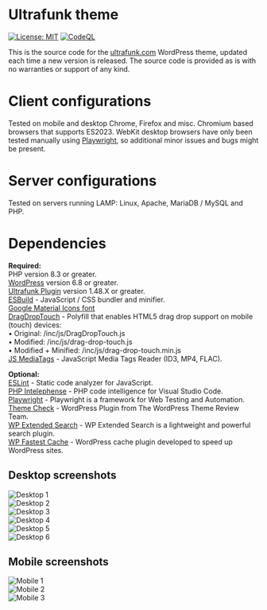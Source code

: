 # **Ultrafunk theme**

[![License: MIT](https://img.shields.io/badge/License-MIT-yellow.svg)](https://opensource.org/licenses/MIT)
[![CodeQL](https://github.com/ultrafunk/ultrafunk-theme/workflows/CodeQL/badge.svg)](https://github.com/ultrafunk/ultrafunk-theme/actions/workflows/codeql-analysis.yml)

This is the source code for the [ultrafunk.com](https://ultrafunk.com) WordPress theme, updated each time a new version is released.
The source code is provided as is with no warranties or support of any kind.

# Client configurations
Tested on mobile and desktop Chrome, Firefox and misc. Chromium based browsers that supports ES2023.
WebKit desktop browsers have only been tested manually using [Playwright](https://github.com/microsoft/playwright),
so additional minor issues and bugs might be present.

# Server configurations
Tested on servers running LAMP: Linux, Apache, MariaDB / MySQL and PHP.

# Dependencies  
**Required:**  
PHP version 8.3 or greater.  
[WordPress](https://wordpress.org/download/) version 6.8 or greater.  
[Ultrafunk Plugin](https://github.com/ultrafunk/ultrafunk-plugin/) version 1.48.X or greater.  
[ESBuild](https://github.com/evanw/esbuild/) - JavaScript / CSS bundler and minifier.  
[Google Material Icons font](https://fonts.google.com/icons)  
[DragDropTouch](https://github.com/Bernardo-Castilho/dragdroptouch) - Polyfill that enables HTML5 drag drop support on mobile (touch) devices:  
  • Original: /inc/js/DragDropTouch.js  
  • Modified: /inc/js/drag-drop-touch.js  
  • Modified + Minified: /inc/js/drag-drop-touch.min.js  
[JS MediaTags](https://github.com/aadsm/jsmediatags) - JavaScript Media Tags Reader (ID3, MP4, FLAC).  

**Optional:**  
[ESLint](https://eslint.org/) - Static code analyzer for JavaScript.  
[PHP Intelephense](https://intelephense.com/) - PHP code intelligence for Visual Studio Code.  
[Playwright](https://github.com/microsoft/playwright/) - Playwright is a framework for Web Testing and Automation.  
[Theme Check](https://wordpress.org/plugins/theme-check/) - WordPress Plugin from The WordPress Theme Review Team.  
[WP Extended Search](https://wordpress.org/plugins/wp-extended-search/) - WP Extended Search is a lightweight and powerful search plugin.  
[WP Fastest Cache](https://wordpress.org/plugins/wp-fastest-cache/) - WordPress cache plugin developed to speed up WordPress sites.  

## **Desktop screenshots**  
![Desktop 1](https://ultrafunk.com/wp-content/uploads/screenshots/desktop_1-45_20.png)  
![Desktop 2](https://ultrafunk.com/wp-content/uploads/screenshots/desktop_1-45_11.png)  
![Desktop 3](https://ultrafunk.com/wp-content/uploads/screenshots/desktop_1-45_12.png)  
![Desktop 4](https://ultrafunk.com/wp-content/uploads/screenshots/desktop_1-45_13.png)  
![Desktop 5](https://ultrafunk.com/wp-content/uploads/screenshots/desktop_1-45_14.png)  
![Desktop 6](https://ultrafunk.com/wp-content/uploads/screenshots/desktop_1-45_15.png)  

## **Mobile screenshots**  
![Mobile 1](https://ultrafunk.com/wp-content/uploads/screenshots/mobile_1-45_01.png)  
![Mobile 2](https://ultrafunk.com/wp-content/uploads/screenshots/mobile_1-45_02.png)  
![Mobile 3](https://ultrafunk.com/wp-content/uploads/screenshots/mobile_1-45_03.png)  
